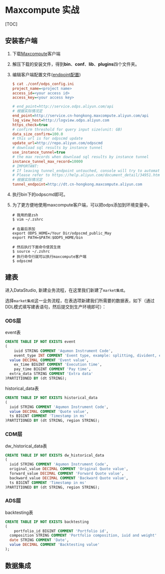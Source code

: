 # Maxcompute 实战

[TOC]

## 安装客户端

1. 下载[Maxcompute](http://docs-aliyun.cn-hangzhou.oss.aliyun-inc.com/assets/attach/119118/cn_zh/1559120057202/odpscmd_public_May.zip?spm=a2c4g.11186623.2.17.1a185c235KBu1Z&file=odpscmd_public_May.zip)客户端

2. 解压下载的安装文件，得到**bin**、**conf**、**lib**、**plugins**四个文件夹。

3. 编辑客户端配置文件([endpoint配置](https://help.aliyun.com/document_detail/34951.html?spm=a2c4g.11186623.6.585.71345c23PZl3J8))

   ```ini
   $ cat ./conf/odps_config.ini
   project_name=<project name>
   access_id=<your access id>
   access_key=<your access key>
   
   # end_point=http://service.odps.aliyun.com/api
   # 根据实际情况定
   end_point=http://service.cn-hongkong.maxcompute.aliyun.com/api
   log_view_host=http://logview.odps.aliyun.com
   https_check=true
   # confirm threshold for query input size(unit: GB)
   data_size_confirm=100.0
   # this url is for odpscmd update
   update_url=http://repo.aliyun.com/odpscmd
   # download sql results by instance tunnel
   use_instance_tunnel=true
   # the max records when download sql results by instance tunnel
   instance_tunnel_max_record=10000
   # IMPORTANT:
   # If leaving tunnel_endpoint untouched, console will try to automatically get one from odps service, which might charge networking fees in some cases.
   # Please refer to https://help.aliyun.com/document_detail/34951.html
   # 根据实际情况定
   tunnel_endpoint=http://dt.cn-hongkong.maxcompute.aliyun.com
   ```

4. 执行bin下的odpscmd即可。

5. 为了更方便地使用maxcompute客户端，可以把odps添加到环境变量中。

   ```shell
   # 我用的是zsh
   $ vim ~/.zshrc
   ```

   ```shell
   # 在最后添加
   export ODPS_HOME=/Your Dir/odpscmd_public_May
   export PATH=$PATH:$ODPS_HOME/bin
   ```

   ```shell
   # 然后执行下面命令使其生效
   $ source ~/.zshrc
   # 执行命令行就可以执行maxcompute客户端
   $ odpscmd
   ```

## 建表

进入DataStudio, 新建业务流程，在这里我们新建了`market集成`。

选择`market集成`这一业务流程，在表选项新建我们所需要的数据表，如下（通过DDL模式填写建表语句，然后提交到生产环境即可）：

### ODS层

event表

```sql
CREATE TABLE IF NOT EXISTS event
(
	iuid STRING COMMENT 'Aqumon Instrument Code',
	event_type INT COMMENT 'Event type, example: splitting, divident, etc.',
  value DECIMAL COMMENT 'Event value',
	ex_time BIGINT COMMENT 'Execution time',
	pay_time BIGINT COMMENT 'Pay time',
  extra_data STRING COMMENT 'Extra data'
)PARTITIONED BY (dt STRING);
```

historical_data表

```sql
CREATE TABLE IF NOT EXISTS historical_data
(
  iuid STRING COMMENT 'Aqumon Instrument Code',
  value DECIMAL COMMENT 'Quote value',
  ts BIGINT COMMENT 'Timestamp in ms'
)PARTITIONED BY (dt STRING, region STRING);
```

### CDM层

dw_historical_data表

```sql
CREATE TABLE IF NOT EXISTS dw_historical_data
(
  iuid STRING COMMENT 'Aqumon Instrument Code',
  original_value DECIMAL COMMENT 'Original Quote value',
  forward_value DECIMAL COMMENT 'Forward Quote value',
  backward_value DECIMAL COMMENT 'Backward Quote value',
  ts BIGINT COMMENT 'Timestamp in ms'
)PARTITIONED BY (dt STRING, region STRING);
```

### ADS层

backtesting表

```sql
CREATE TABLE IF NOT EXISTS backtesting
(
	portfolio_id BIGINT COMMENT 'Portfolio id',
  composition STRING COMMENT 'Portfolio composition, iuid and weight'
  date STRING COMMENT 'Date',
  value DECIMAL COMMENT 'Backtesting value'
);
```

## 数据集成

